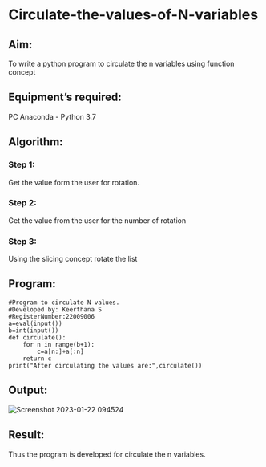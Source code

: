 # Circulate-the-values-of-N-variables
## Aim:
To write a python program to circulate the n variables using function concept
## Equipment’s required:
PC
Anaconda - Python 3.7
## Algorithm: 
### Step 1:

Get the value form the user for rotation.

### Step 2:

Get the value from the user for the number of rotation

### Step 3: 

Using the slicing concept rotate the list

## Program:
```
#Program to circulate N values.
#Developed by: Keerthana S
#RegisterNumber:22009006
a=eval(input())
b=int(input())
def circulate():
    for n in range(b+1):
        c=a[n:]+a[:n]
    return c
print("After circulating the values are:",circulate())
```

## Output:

![Screenshot 2023-01-22 094524](https://user-images.githubusercontent.com/119477890/213900316-18c08233-1c4b-4db5-b30d-a97cbd294865.png)




## Result:

Thus the program is developed for circulate the n variables.
